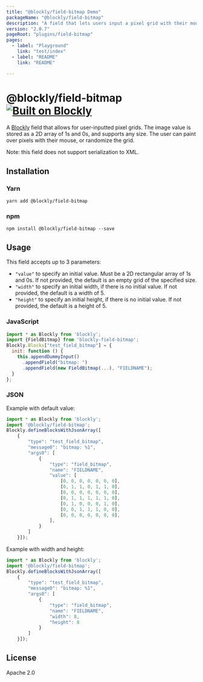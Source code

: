 ```yaml
---
title: "@blockly/field-bitmap Demo"
packageName: "@blockly/field-bitmap"
description: "A field that lets users input a pixel grid with their mouse."
version: "2.0.7"
pageRoot: "plugins/field-bitmap"
pages:
  - label: "Playground"
    link: "test/index"
  - label: "README"
    link: "README"

---
```

# @blockly/field-bitmap [![Built on Blockly](https://tinyurl.com/built-on-blockly)](https://github.com/google/blockly)

A [Blockly](https://www.npmjs.com/package/blockly) field that allows for user-inputted pixel grids. The image value is stored as a 2D array of 1s and 0s, and supports any size. The user can paint over pixels with their mouse, or randomize the grid.

Note: this field does not support serialization to XML.

## Installation

### Yarn
```
yarn add @blockly/field-bitmap
```

### npm
```
npm install @blockly/field-bitmap --save
```

## Usage

This field accepts up to 3 parameters:
- `"value"` to specify an initial value. Must be a 2D rectangular array of 1s and 0s.
If not provided, the default is an empty grid of the specified size.
- `"width"` to specify an initial width, if there is no initial value.
If not provided, the default is a width of 5.
- `"height"` to specify an initial height, if there is no initial value.
If not provided, the default is a height of 5.

### JavaScript
```js
import * as Blockly from 'blockly';
import {FieldBitmap} from 'blockly-field-bitmap';
Blockly.Blocks["test_field_bitmap"] = {
  init: function () {
    this.appendDummyInput()
      .appendField("bitmap: ")
      .appendField(new FieldBitmap(...), "FIELDNAME");
  }
};
```
### JSON

Example with default value:
```js
import * as Blockly from 'blockly';
import '@blockly/field-bitmap';
Blockly.defineBlocksWithJsonArray([
    {
        "type": "test_field_bitmap",
        "message0": "bitmap: %1",
        "args0": [
            {
                "type": "field_bitmap",
                "name": "FIELDNAME",
                "value": [
                    [0, 0, 0, 0, 0, 0, 0],
                    [0, 1, 1, 0, 1, 1, 0],
                    [0, 0, 0, 0, 0, 0, 0],
                    [0, 1, 1, 1, 1, 1, 0],
                    [0, 1, 0, 0, 0, 1, 0],
                    [0, 0, 1, 1, 1, 0, 0],
                    [0, 0, 0, 0, 0, 0, 0],
                ],
            }
        ]
    }]);
```

Example with width and height:
```js
import * as Blockly from 'blockly';
import '@blockly/field-bitmap';
Blockly.defineBlocksWithJsonArray([
    {
        "type": "test_field_bitmap",
        "message0": "bitmap: %1",
        "args0": [
            {
                "type": "field_bitmap",
                "name": "FIELDNAME",
                "width": 8,
                "height": 8
            }
        ]
    }]);
```

## License

Apache 2.0
